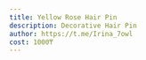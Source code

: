 ```yaml
---
title: Yellow Rose Hair Pin
description: Decorative Hair Pin
author: https://t.me/Irina_7owl
cost: 1000₸
---
```

